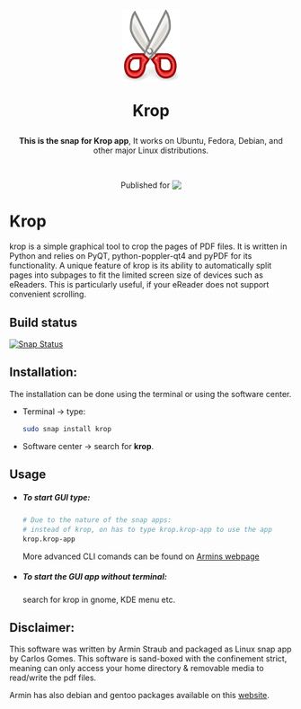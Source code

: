 <h1 align="center">
  <img
  src="https://raw.githubusercontent.com/gocarlos/krop/master/snap/gui/icon.png" style="max-width:200px;">
  <br />

Krop</h1>

<p align="center"><b>This is the snap for Krop app</b>, It works on Ubuntu, Fedora, Debian, and other major Linux
distributions.</p>

<br>
<p align="center">Published for  <img src="http://anything.codes/slack-emoji-for-techies/emoji/tux.png" align="top" width="24" /></p>


# Krop
krop is a simple graphical tool to crop the pages of PDF files. It is written in Python and relies on PyQT, python-poppler-qt4 and pyPDF for its functionality. A unique feature of krop is its ability to automatically split pages into subpages to fit the limited screen size of devices such as eReaders. This is particularly useful, if your eReader does not support convenient scrolling.

## Build status
[![Snap Status](https://build.snapcraft.io/badge/gocarlos/krop.svg)](https://build.snapcraft.io/user/gocarlos/krop)


## Installation:
The installation can be done using the terminal or using the software center.
* Terminal -> type:
    ```bash
    sudo snap install krop
    ```
* Software center -> search for **krop**.

<!-- TODO add there the link to the software-->


## Usage
* ##### To start GUI type:

    ```bash
    # Due to the nature of the snap apps:
    # instead of krop, on has to type krop.krop-app to use the app
    krop.krop-app
    ```

    More advanced CLI comands can be found on [Armins webpage](http://arminstraub.com/software/krop#afewtricks)

* ##### To start the GUI app without terminal:

    search for krop in gnome, KDE menu etc.


## Disclaimer:
This software was written by Armin Straub and packaged as Linux snap app by Carlos Gomes. This software is sand-boxed with the confinement strict, meaning can only access your home directory & removable media to read/write the pdf files.

Armin has also debian and gentoo packages available on this [website](http://arminstraub.com/software/krop).

